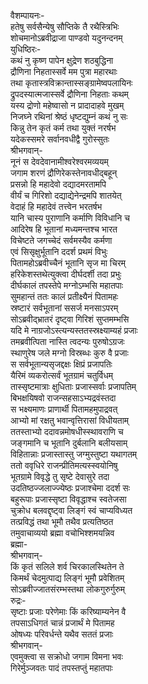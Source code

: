वैशम्पायनः-  
हतेषु सर्वसैन्येषु सौप्तिके तै रथैस्त्रिभिः  
शोचमानोऽब्रवीद्राजा पाण्डवो यदुनन्दनम्  
युधिष्ठिरः-  
कथं नु कृष्ण पापेन क्षुद्रेण शठबुद्धिना  
द्रौणिना निहतास्सर्वे मम पुत्रा महारथाः  
तथा कृतास्त्रविक्रान्तास्सङ्ग्रामेष्वपलायिनः  
द्रुपदस्यात्मजास्सर्वे द्रौणिना निहताः कथम्  
यस्य द्रोणो महेष्वासो न प्रादादाहवे मुखम्  
निजघ्ने रथिनां श्रेष्ठं धृष्टद्युम्नं कथं नु सः  
किन्नु तेन कृतं कर्म तथा युक्तं नरर्षभ  
यदेकस्समरे सर्वानवधीद्वै गुरोस्सुतः  
श्रीभगवान्-  
नूनं स देवदेवानामीश्वरेश्वरमव्ययम्  
जगाम शरणं द्रौणिरेकस्तेनावधीद्बहून्  
प्रसन्नो हि महादेवो दद्यादमरतामपि  
वीर्यं च गिरिशो दद्याद्येनेन्द्रमपि शातयेत्  
वेदाहं हि महादेवं तत्त्वेन भरतर्षभ  
यानि चास्य पुराणानि कर्माणि विविधानि च  
आदिरेष हि भूतानां मध्यमन्तश्च भारत  
विचेष्टते जगच्चेदं सर्वमस्यैव कर्मणा  
एवं सिसृक्षुर्भूतानि ददर्श प्रथमं विभुः  
पितामहोऽब्रवीच्चैनं भूतानि सृज मा चिरम्  
हरिकेशस्तथेत्युक्त्वा दीर्घदर्शी तदा प्रभुः  
दीर्घकालं तपस्तेपे मग्नोऽम्भसि महातपाः  
सुमहान्तं ततः कालं प्रतीक्ष्यैनं पितामहः  
स्रष्टारं सर्वभूतानां ससर्ज मनसाऽपरम्  
सोऽब्रवीद्भ्रातरं दृष्ट्वा गिरिशं सुप्तमम्भसि  
यदि मे नाग्रजोऽस्त्यन्यस्ततस्स्रक्ष्याम्यहं प्रजाः  
तमब्रवीत्पिता नास्ति त्वदन्यः पुरुषोऽग्रजः  
स्थाणुरेष जले मग्नो विस्रब्धः कुरु वै प्रजाः  
स सर्वभूतान्यसृजद्दक्षः क्षिप्रं प्रजापतिः  
यैरिमं व्यकरोत्सर्वं भूतग्रामं चतुर्विधम्  
तास्सृष्टमात्राः क्षुधिताः प्रजास्सर्वाः प्रजापतिम्  
बिभक्षयिषवो राजन्सहसाऽभ्यद्रवंस्तदा  
स भक्ष्यमाणः प्राणार्थी पितामहमुपाद्रवत्  
आभ्यो मां रक्षतु भवान्वृत्तिरासां विधीयताम्  
ततस्ताभ्यो ददावन्नमोषधीस्स्थावराणि च  
जङ्गमानि च भूतानि दुर्बलानि बलीयसाम्  
विहितान्नाः प्रजास्तास्तु जग्मुस्तुष्टा यथागतम्  
ततो ववृधिरे राजन्प्रीतिमत्यस्स्वयोनिषु  
भूतग्रामे विवृद्धे तु सृष्टे देवासुरे तदा  
उदतिष्ठज्जलाज्ज्येष्ठः प्रजाश्चेमा ददर्श सः  
बहुरूपाः प्रजास्सृष्टा विवृद्धाश्च स्वतेजसा  
चुक्रोध बलवद्दृष्ट्वा लिङ्गं स्वं चाप्यविध्यत  
तत्प्रविद्धं तथा भूमौ तथैव प्रत्यतिष्ठत  
तमुवाचाव्ययो ब्रह्मा वचोभिश्शमयन्निव  
ब्रह्मा-  
श्रीभगवान्-  
किं कृतं सलिले शर्व चिरकालस्थितेन ते  
किमर्थं चेदमुत्पाद्य लिङ्गं भूमौ प्रवेशितम्  
सोऽब्रवीज्जातसंरम्भस्तथा लोकगुरुर्गुरुम्  
रुद्रः-  
सृष्टाः प्रजाः परेणेमाः किं करिष्याम्यनेन वै  
तपसाऽधिगतं चान्नं प्रजार्थं मे पितामह  
ओषध्यः परिवर्धन्ते यथैव सततं प्रजाः  
श्रीभगवान्-  
एवमुक्त्वा स सक्रोधो जगाम विमना भवः  
गिरेर्मुञ्जवतः पादं तपस्तप्तुं महातपाः   
